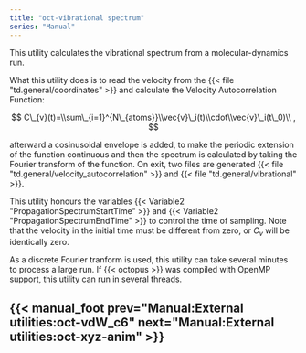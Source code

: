 ```yaml
---
title: "oct-vibrational spectrum"
series: "Manual"
---
```



This utility calculates the vibrational spectrum from a molecular-dynamics run. 

What this utility does is to read the velocity from the {{< file "td.general/coordinates" >}} and calculate the Velocity Autocorrelation Function:

$$
C\_{v}(t)=\\sum\_{i=1}^{N\_{atoms}}\\vec{v}\_i(t)\\cdot\\vec{v}\_i(t\_0)\\ ,
$$

afterward a cosinusoidal envelope is added, to make the periodic extension of the function continuous and then the spectrum is calculated by taking the Fourier transform of the function. On exit, two files are generated {{< file "td.general/velocity_autocorrelation" >}} and {{< file "td.general/vibrational" >}}.

This utility honours the variables {{< Variable2 "PropagationSpectrumStartTime" >}} and {{< Variable2 "PropagationSpectrumEndTime" >}} to control the time of sampling. Note that the velocity in the initial time must be different from zero, or $C_{v}$ will be identically zero.

As a discrete Fourier tranform is used, this utility can take several minutes to process a large run. If {{< octopus >}} was compiled with OpenMP support, this utility can run in several threads.

{{< manual_foot prev="Manual:External utilities:oct-vdW_c6" next="Manual:External utilities:oct-xyz-anim" >}}
---------------------------------------------
